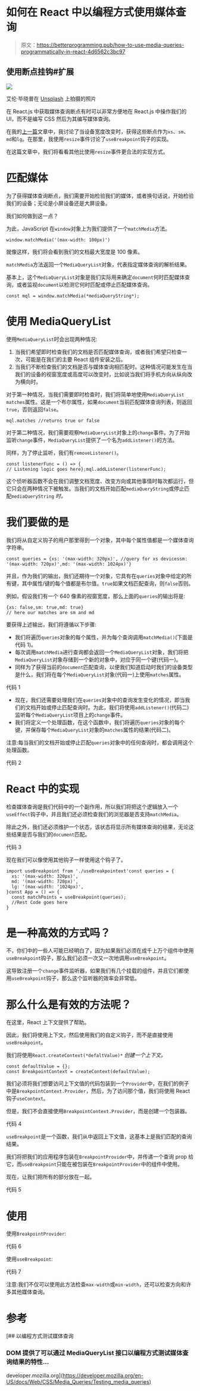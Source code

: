 # 如何在 React 中以编程方式使用媒体查询

> 原文：<https://betterprogramming.pub/how-to-use-media-queries-programmatically-in-react-4d6562c3bc97>

## 使用断点挂钩#扩展

![](img/37a5710f9e73a6b97b843b4b64eaafa0.png)

艾伦·毕晓普在 [Unsplash](https://unsplash.com?utm_source=medium&utm_medium=referral) 上拍摄的照片

在 React.js 中获取媒体查询断点有时可以非常方便地在 React.js 中操作我们的 UI，而不是编写 CSS 然后为其编写媒体查询。

在我的[上一篇](https://medium.com/better-programming/usebreakpoint-hook-get-media-query-breakpoints-in-react-3f1779b73568)文章中，我讨论了当设备宽度改变时，获得这些断点作为`xs`、`sm`、`md`和`lg`。在那里，我使用`resize`事件讨论了`useBreakpoint`钩子的实现。

在这篇文章中，我们将看看其他比使用`resize`事件更合法的实现方式。

# 匹配媒体

为了获得媒体查询断点，我们需要开始检验我们的媒体，或者换句话说，开始检验我们的设备；无论是小屏设备还是大屏设备。

我们如何做到这一点？

为此，JavaScript 在`window`对象上为我们提供了一个`matchMedia`方法。

```
window.matchMedia('(max-width: 100px)')
```

就像这样，我们将会看到我们的文档最大宽度是 100 像素。

`matchMedia`方法返回一个`MediaQueryList`对象，代表指定媒体查询的解析结果。

基本上，这个`MediaQueryList`对象是我们实际用来确定`document`何时匹配媒体查询，或者监视`document`以检测它何时匹配或停止匹配媒体查询。

```
const mql = window.matchMedia(*mediaQueryString*);
```

# 使用 MediaQueryList

使用`MediaQueryList`时会出现两种情况:

1.  当我们希望即时检查我们的文档是否匹配媒体查询，或者我们希望只检查一次，可能是在我们的主要 React 组件安装之后。
2.  当我们不断检查我们的文档是否与媒体查询相匹配时。这种情况可能发生在当我们的设备的视窗宽度或高度可以改变时，比如说当我们将手机方向从纵向改为横向时。

对于第一种情况，当我们需要即时检查时，我们将简单地使用`MediaQueryList` `matches`属性。这是一个布尔属性，如果`document`当前匹配媒体查询列表，则返回`true`，否则返回`false`。

```
mql.matches //returns true or false
```

对于第二种情况，我们需要观察`MediaQueryList`对象上的`change`事件。为了开始监听`change`事件，`MediaQueryList`提供了一个名为`addListener()`的方法。

同样，为了停止监听，我们有`removeListener()`。

```
const listenerFunc = () => {
// Listening logic goes here};mql.addListener(listenerFunc);
```

这个侦听器函数不会在我们调整文档宽度、改变方向或其他事情时每次都运行，但它只会在两种情况下被触发。当我们的文档开始匹配`mediaQueryString`或停止匹配`mediaQueryString` *时。*

# 我们要做的是

我们将从自定义钩子的用户那里得到一个对象，其中每个属性值都是一个媒体查询字符串。

```
const queries = {xs: '(max-width: 320px)', //query for xs devicessm: '(max-width: 720px)',md: '(max-width: 1024px)'}
```

并且，作为我们的输出，我们还期待一个对象，它具有在`queries`对象中给定的所有键，其中属性/键的每个值都是布尔值。`true`如果文档匹配查询，则`false`否则。

例如，假设我们有一个 640 像素的视窗宽度，那么上面的`queries`的输出将是:

```
{xs: false,sm: true,md: true}
// here our matches are sm and md
```

要获得上述输出，我们将遵循以下步骤:

*   我们将遍历`queries`对象的每个属性，并为每个查询调用`matchMedia()`(下面是代码 1)。
*   每次调用`matchMedia`进行查询都会返回一个`MediaQueryList`对象，我们将把`MediaQueryList`对象存储到一个新的对象中，对应于同一个键(代码一)。
*   同样为了获得当前的`document`匹配查询，以便我们知道启动时我们的设备类型是什么，我们将在每个`MediaQueryList`对象(代码一)上使用`matches`属性。

代码 1

*   现在，我们还需要处理我们在`queries`对象中的查询发生变化的情况，即当我们的文档开始或停止匹配查询时。为此，我们将使用`addListener()`(代码二)监听每个`MediaQueryList`项目上的`change`事件。
*   我们将定义一个处理函数，在这个函数中，我们将遍历`queries`对象的每个键，并保存每个`MediaQueryList`对象的`matches`属性的结果(代码二)。

注意:每当我们的文档开始或停止匹配`queries`对象中的任何查询时，都会调用这个处理函数。

代码 2

# React 中的实现

检查媒体查询是我们代码中的一个副作用，所以我们将把这个逻辑放入一个`useEffect`钩子中，并且我们还必须检查我们的浏览器是否支持`matchMedia`。

除此之外，我们还必须维护一个状态，该状态将显示所有媒体查询的结果，无论这些结果是否与我们的`document`匹配。

代码 3

现在我们可以像使用其他钩子一样使用这个钩子了。

```
import useBreakpoint from './useBreakpointext'const queries = {
  xs: '(max-width: 320px)',
  md: '(max-width: 720px)',
  lg: '(max-width: '1024px)',
}const App = () => {
  const matchPoints = useBreakpoint(queries);
  //Rest Code goes here
} 
```

# 是一种高效的方式吗？

不，你们中的一些人可能已经明白了，因为如果我们必须在成千上万个组件中使用`useBreakpoint`钩子，那么我们必须一次又一次地调用`useBreakpoint`。

这导致注册一个`change`事件监听器，如果我们有几个挂载的组件，并且它们都使用`useBreakpoint`钩子，那么这个监听器的效率会非常低。

# 那么什么是有效的方法呢？

在这里，React 上下文提供了帮助。

因此，我们将使用上下文，然后使用我们的自定义钩子，而不是直接使用`useBreakpoint`。

我们将使用`React.createContext(*defaltValue)*` *创建一个上下文。*

```
const defaultValue = {};
const BreakpointContext = createContext(defaultValue);
```

我们必须将我们想要访问上下文值的代码包装到一个`Provider`中，在我们的例子中是`BreakpointContext.Provider`，然后，为了访问那个值，我们将使用 React 钩子`useContext`。

但是，我们不会直接使用`BreakpointContext.Provider`，而是创建一个包装器。

代码 4

`useBreakpoint`是一个函数，我们从中返回上下文值，这基本上是我们匹配的查询结果。

我们将把我们的应用程序包装在`BreakpointProvider`中，并传递一个查询 prop 给它，而`useBreakpoint`只能在被包装在`BreakpointProvider`中的组件中使用。

现在，让我们把所有的部分放在一起。

代码 5

# 使用

使用`BreakpointProvider`:

代码 6

使用`useBreakpoint`:

代码 7

注意:我们不仅可以使用此方法检查`max-width`或`min-width`，还可以检查方向和许多其他媒体查询。

# 参考

[](https://developer.mozilla.org/en-US/docs/Web/CSS/Media_Queries/Testing_media_queries) [## 以编程方式测试媒体查询

### DOM 提供了可以通过 MediaQueryList 接口以编程方式测试媒体查询结果的特性…

developer.mozilla.org](https://developer.mozilla.org/en-US/docs/Web/CSS/Media_Queries/Testing_media_queries)